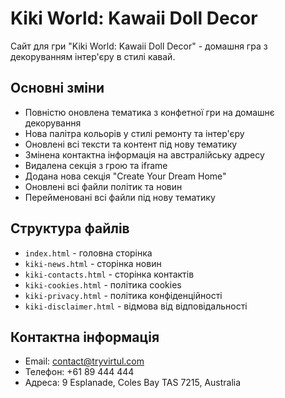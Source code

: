 # Kiki World: Kawaii Doll Decor

Сайт для гри "Kiki World: Kawaii Doll Decor" - домашня гра з декоруванням інтер'єру в стилі кавай.

## Основні зміни

- Повністю оновлена тематика з конфетної гри на домашнє декорування
- Нова палітра кольорів у стилі ремонту та інтер'єру
- Оновлені всі тексти та контент під нову тематику
- Змінена контактна інформація на австралійську адресу
- Видалена секція з грою та iframe
- Додана нова секція "Create Your Dream Home"
- Оновлені всі файли політик та новин
- Перейменовані всі файли під нову тематику

## Структура файлів

- `index.html` - головна сторінка
- `kiki-news.html` - сторінка новин
- `kiki-contacts.html` - сторінка контактів
- `kiki-cookies.html` - політика cookies
- `kiki-privacy.html` - політика конфіденційності
- `kiki-disclaimer.html` - відмова від відповідальності

## Контактна інформація

- Email: contact@tryvirtul.com
- Телефон: +61 89 444 444
- Адреса: 9 Esplanade, Coles Bay TAS 7215, Australia
